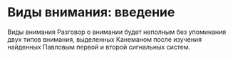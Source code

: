 # Виды внимания: введение

Виды внимания
Разговор о внимании будет неполным без упоминания двух типов внимания, выделенных Канеманом после изучения найденных Павловым первой и второй сигнальных систем.
